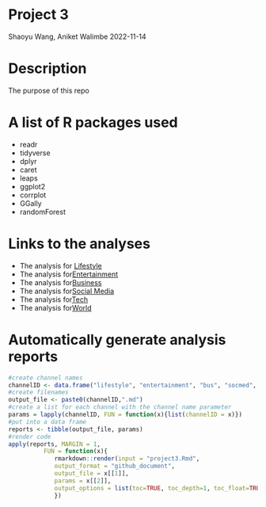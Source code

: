 Project 3
================
Shaoyu Wang, Aniket Walimbe
2022-11-14


# Description
The purpose of this repo

# A list of R packages used

- readr
- tidyverse
- dplyr
- caret
- leaps
- ggplot2
- corrplot
- GGally
- randomForest

# Links to the analyses

- The analysis for [Lifestyle](https://github.com/shaoyucherish/Project3/blob/main/lifestyle.html)  
- The analysis for[Entertainment](https://github.com/shaoyucherish/Project3/blob/main/entertainment.html)  
- The analysis for[Business](https://github.com/shaoyucherish/Project3/blob/main/bus.html)  
- The analysis for[Social Media](https://github.com/shaoyucherish/Project3/blob/main/socmed.html)  
- The analysis for[Tech](https://github.com/shaoyucherish/Project3/blob/main/tech.html)  
- The analysis for[World](https://github.com/shaoyucherish/Project3/blob/main/world.html)  

# Automatically generate analysis reports

``` r
#create channel names
channelID <- data.frame("lifestyle", "entertainment", "bus", "socmed", "tech", "world")
#create filenames
output_file <- paste0(channelID,".md")
#create a list for each channel with the channel name parameter
params = lapply(channelID, FUN = function(x){list(channelID = x)})
#put into a data frame
reports <- tibble(output_file, params)
#render code
apply(reports, MARGIN = 1,
          FUN = function(x){
             rmarkdown::render(input = "project3.Rmd",
             output_format = "github_document",
             output_file = x[[1]],
             params = x[[2]],
             output_options = list(toc=TRUE, toc_depth=1, toc_float=TRUE))
             })
```
